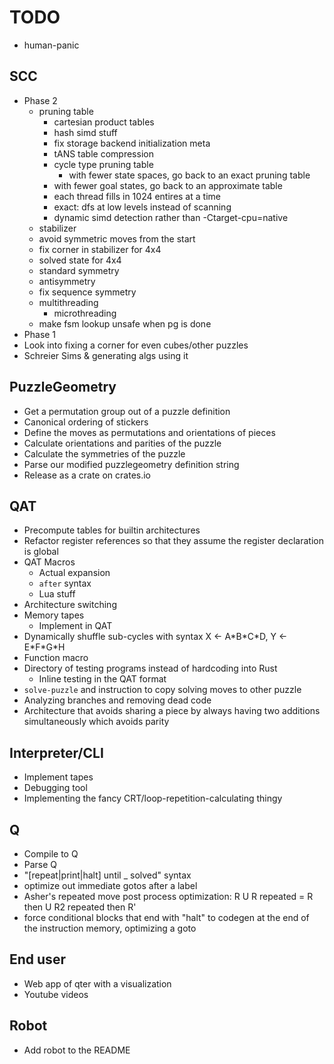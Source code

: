 # TODO

- human-panic

## SCC

- Phase 2
  - pruning table
    - cartesian product tables
    - hash simd stuff
    - fix storage backend initialization meta
    - tANS table compression
    - cycle type pruning table
      - with fewer state spaces, go back to an exact pruning table
    - with fewer goal states, go back to an approximate table
    - each thread fills in 1024 entires at a time
    - exact: dfs at low levels instead of scanning
    - dynamic simd detection rather than -Ctarget-cpu=native
  - stabilizer
  - avoid symmetric moves from the start
  - fix corner in stabilizer for 4x4
  - solved state for 4x4
  - standard symmetry
  - antisymmetry
  - fix sequence symmetry
  - multithreading
    - microthreading
  - make fsm lookup unsafe when pg is done
- Phase 1
- Look into fixing a corner for even cubes/other puzzles
- Schreier Sims & generating algs using it

## PuzzleGeometry

- Get a permutation group out of a puzzle definition
- Canonical ordering of stickers
- Define the moves as permutations and orientations of pieces
- Calculate orientations and parities of the puzzle
- Calculate the symmetries of the puzzle
- Parse our modified puzzlegeometry definition string
- Release as a crate on crates.io

## QAT

- Precompute tables for builtin architectures
- Refactor register references so that they assume the register declaration is global
- QAT Macros
  - Actual expansion
  - `after` syntax
  - Lua stuff
- Architecture switching
- Memory tapes
  - Implement in QAT
- Dynamically shuffle sub-cycles with syntax X ← A\*B\*C\*D, Y ← E\*F\*G\*H
- Function macro
- Directory of testing programs instead of hardcoding into Rust
  - Inline testing in the QAT format
- `solve-puzzle` and instruction to copy solving moves to other puzzle
- Analyzing branches and removing dead code
- Architecture that avoids sharing a piece by always having two additions simultaneously which avoids parity

## Interpreter/CLI

- Implement tapes
- Debugging tool
- Implementing the fancy CRT/loop-repetition-calculating thingy

## Q

- Compile to Q
- Parse Q
- "[repeat|print|halt] until _ solved" syntax
- optimize out immediate gotos after a label
- Asher's repeated move post process optimization: R U R repeated = R then U R2 repeated then R'
- force conditional blocks that end with "halt" to codegen at the end of the instruction memory, optimizing a goto

## End user

- Web app of qter with a visualization
- Youtube videos

## Robot

- Add robot to the README
